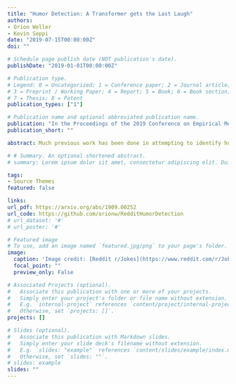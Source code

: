 ```yaml
---
title: "Humor Detection: A Transformer gets the Last Laugh"
authors:
- Orion Weller
- Kevin Seppi
date: "2019-07-15T00:00:00Z"
doi: ""

# Schedule page publish date (NOT publication's date).
publishDate: "2019-01-01T00:00:00Z"

# Publication type.
# Legend: 0 = Uncategorized; 1 = Conference paper; 2 = Journal article;
# 3 = Preprint / Working Paper; 4 = Report; 5 = Book; 6 = Book section;
# 7 = Thesis; 8 = Patent
publication_types: ["1"]

# Publication name and optional abbreviated publication name.
publication: "In the Proceedings of the 2019 Conference on Empirical Methods in Natural Language Processing"
publication_short: ""

abstract: Much previous work has been done in attempting to identify humor in text.  In this paper we extend that capability by assessing whether or not a joke is humorous.  We propose a novel way of approaching this problem by building a model that learns to identify humorous jokes based on ratings gleaned from Reddit pages, consisting of almost 16,000 labeled instances.  Using these ratings to determine the level of humor, we then employ a Transformer architecture for its advantages in learning from sentence context.  We demonstrate the effectiveness of this approach and show results that are comparable to human performance.  We further demonstrate this model's increased capabilities on humor identification problems, such as the previously created datasets for short jokes and puns. These experiments show that this method outperforms all previous work done on these tasks, with F-measures in the low to upper 90s.

# # Summary. An optional shortened abstract.
# summary: Lorem ipsum dolor sit amet, consectetur adipiscing elit. Duis posuere tellus ac convallis placerat. Proin tincidunt magna sed ex sollicitudin condimentum.

tags:
- Source Themes
featured: false

links:
url_pdf: https://arxiv.org/abs/1909.00252
url_code: https://github.com/orionw/RedditHumorDetection
# url_dataset: '#'
# url_poster: '#'

# Featured image
# To use, add an image named `featured.jpg/png` to your page's folder. 
image:
  caption: 'Image credit: [Reddit r/Jokes](https://www.reddit.com/r/Jokes/)'
  focal_point: ""
  preview_only: False

# Associated Projects (optional).
#   Associate this publication with one or more of your projects.
#   Simply enter your project's folder or file name without extension.
#   E.g. `internal-project` references `content/project/internal-project/index.md`.
#   Otherwise, set `projects: []`.
projects: []

# Slides (optional).
#   Associate this publication with Markdown slides.
#   Simply enter your slide deck's filename without extension.
#   E.g. `slides: "example"` references `content/slides/example/index.md`.
#   Otherwise, set `slides: ""`.
# slides: example
slides: ""
---
```


<!-- {{% alert note %}}
Click the *Slides* button above to demo Academic's Markdown slides feature.
{{% /alert %}}

Supplementary notes can be added here, including [code and math](https://sourcethemes.com/academic/docs/writing-markdown-latex/). -->
